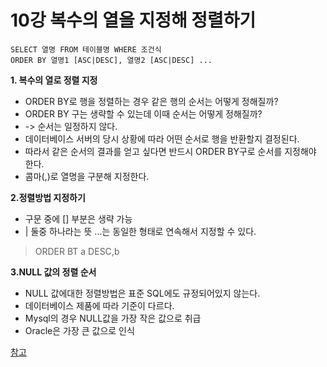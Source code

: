 # 10강 복수의 열을 지정해 정렬하기

```
SELECT 열명 FROM 테이블명 WHERE 조건식
ORDER BY 열명1 [ASC|DESC], 열명2 [ASC|DESC] ...
```

**1. 복수의 열로 정렬 지정**
   - ORDER BY로 행을 정렬하는 경우 같은 행의 순서는 어떻게 정해질까?
   - ORDER BY 구는 생략할 수 있는데 이때 순서는 어떻게 정해질까?
   - -> 순서는 일정하지 않다.
   - 데이터베이스 서버의 당시 상황에 따라 어떤 순서로 행을 반환할지 결정된다.
   - 따라서 같은 순서의 결과를 얻고 싶다면 반드시 ORDER BY구로 순서를 지정해야 한다.
   - 콤마(,)로 열명을 구분해 지정한다.

**2.정렬방법 지정하기**
 - 구문 중에 [] 부분은 생략 가능
 - | 둘중 하나라는 뜻
 ...는 동일한 형태로 연속해서 지정할 수 있다.
 
 > ORDER BT a DESC,b 
 
 **3.NULL 값의 정렬 순서**
  - NULL 값에대한 정렬방법은 표준 SQL에도 규정되어있지 않는다.
  - 데이터베이스 제품에 따라 기준이 다르다.
  - Mysql의 경우 NULL값을 가장 작은 값으로 취급
  - Oracle은 가장 큰 값으로 인식
  
  [참고](https://qqqqqq.tistory.com/entry/ORDER-BY-%EC%A0%88%EC%9D%98-NULL-%EA%B0%92)
